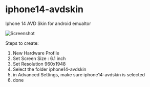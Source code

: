 # iphone14-avdskin
Iphone 14 AVD Skin for android emualtor

![Screenshot](https://github.com/karljosh16/iphone14-avdskin/assets/13885187/589b7172-de54-46fa-a77a-b82ac6ae7d1f)

Steps to create:
1. New Hardware Profile
2. Set Screen Size : 6.1 inch
3. Set Resolution 960x1948
4. Select the folder iphone14-avdskin
5. in Advanced Settings, make sure iphone14-avdskin is selected
6. done
